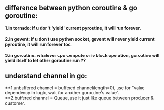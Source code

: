 ## difference between python coroutine & go goroutine:

#### 1.in tornado: if u don't 'yield' current pyroutine, it will run forever.
#### 2.in gevent:  if u don't use python socket, gevent will never yield current pyroutine, it will run forever too.
#### 3.in goroutine: whatever cpu compute or io block operation, goroutine will yield itself to let other goroutine run ??   

## understand channel in go:
**1.unbuffered channel = buffered channel(length=0), use for "value dependency in logic, wait for another goroutine's value".  
**2.buffered channel = Queue, use it just like queue between producer & customer.               


